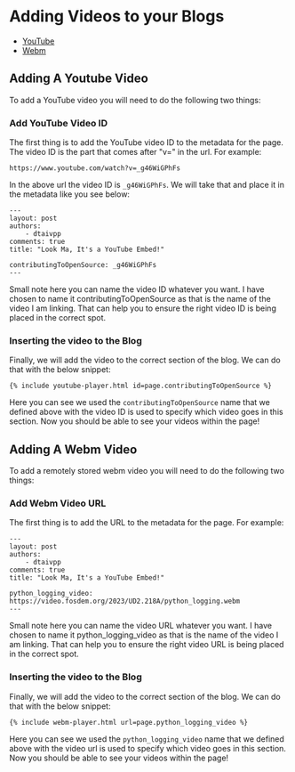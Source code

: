 # Adding Videos to your Blogs

- [YouTube](#adding-a-youtube-video-id)
- [Webm](#adding-a-webm-video)

## Adding A Youtube Video

To add a YouTube video you will need to do the following two things:

### Add YouTube Video ID

The first thing is to add the YouTube video ID to the metadata for the page. The video ID is the part that comes after "v=" in the url. For example:

`https://www.youtube.com/watch?v=_g46WiGPhFs`

In the above url the video ID is `_g46WiGPhFs`. We will take that and place it in the metadata like you see below: 

```
---
layout: post
authors: 
    - dtaivpp
comments: true
title: "Look Ma, It's a YouTube Embed!"

contributingToOpenSource: _g46WiGPhFs
---
```

Small note here you can name the video ID whatever you want. I have chosen to name it contributingToOpenSource as that is the name of the video I am linking. That can help you to ensure the right video ID is being placed in the correct spot.

### Inserting the video to the Blog

Finally, we will add the video to the correct section of the blog. We can do that with the below snippet: 

```
{% include youtube-player.html id=page.contributingToOpenSource %}
```

Here you can see we used the `contributingToOpenSource` name that we defined above with the video ID is used to specify which video goes in this section. Now you should be able to see your videos within the page! 


## Adding A Webm Video

To add a remotely stored webm video you will need to do the following two things:

### Add Webm Video URL

The first thing is to add the URL to the metadata for the page. For example:

```
---
layout: post
authors: 
    - dtaivpp
comments: true
title: "Look Ma, It's a YouTube Embed!"

python_logging_video: https://video.fosdem.org/2023/UD2.218A/python_logging.webm
---
```

Small note here you can name the video URL whatever you want. I have chosen to name it python_logging_video as that is the name of the video I am linking. That can help you to ensure the right video URL is being placed in the correct spot.

### Inserting the video to the Blog

Finally, we will add the video to the correct section of the blog. We can do that with the below snippet: 

```
{% include webm-player.html url=page.python_logging_video %}
```

Here you can see we used the `python_logging_video` name that we defined above with the video url is used to specify which video goes in this section. Now you should be able to see your videos within the page!

